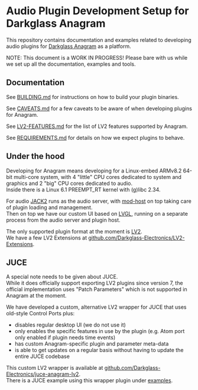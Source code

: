 # Audio Plugin Development Setup for Darkglass Anagram

This repository contains documentation and examples related to developing audio plugins for [Darkglass Anagram](https://www.darkglass.com/products/anagram/) as a platform.

NOTE: This document is a WORK IN PROGRESS! Please bare with us while we set up all the documentation, examples and tools.

## Documentation

See [BUILDING.md](BUILDING.md) for instructions on how to build your plugin binaries.

See [CAVEATS.md](CAVEATS.md) for a few caveats to be aware of when developing plugins for Anagram.

See [LV2-FEATURES.md](LV2-FEATURES.md) for the list of LV2 features supported by Anagram.

See [REQUIREMENTS.md](REQUIREMENTS.md) for details on how we expect plugins to behave.

## Under the hood

Developing for Anagram means developing for a Linux-embed ARMv8.2 64-bit multi-core system, with 4 "little" CPU cores dedicated to system and graphics and 2 "big" CPU cores dedicated to audio.  
Inside there is a Linux 6.1 PREEMPT_RT kernel with (g)libc 2.34.

For audio [JACK2](https://jackaudio.org/) runs as the audio server, with [mod-host](https://github.com/mod-audio/mod-host/) on top taking care of plugin loading and management.  
Then on top we have our custom UI based on [LVGL](https://lvgl.io/), running on a separate process from the audio server and plugin host.

The only supported plugin format at the moment is [LV2](https://lv2plug.in/).  
We have a few LV2 Extensions at [github.com/Darkglass-Electronics/LV2-Extensions](https://github.com/Darkglass-Electronics/LV2-Extensions/).

## JUCE

A special note needs to be given about JUCE.  
While it does officially support exporting LV2 plugins since version 7, the official implementation uses "Patch Parameters" which is not supported in Anagram at the moment.

We have developed a custom, alternative LV2 wrapper for JUCE that uses old-style Control Ports plus:

 - disables regular desktop UI (we do not use it)
 - only enables the specific features in use by the plugin (e.g. Atom port only enabled if plugin needs time events)
 - has custom Anagram-specific plugin and parameter meta-data
 - is able to get updates on a regular basis without having to update the entire JUCE codebase

This custom LV2 wrapper is available at [github.com/Darkglass-Electronics/juce-anagram-lv2](https://github.com/Darkglass-Electronics/juce-anagram-lv2/).  
There is a JUCE example using this wrapper plugin under [examples](examples/).
